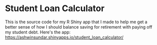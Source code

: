 # Student Loan Calculator
This is the source code for my R Shiny app that I made to help me get a better sense of how I should balance saving for retirement with paying off my student debt.
Here's the app: https://ashwinsundar.shinyapps.io/student_loan_calculator/
